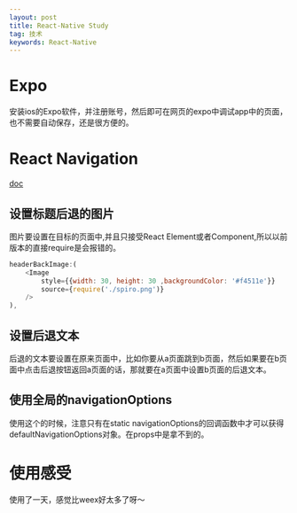 ```yaml
---
layout: post
title: React-Native Study
tag: 技术
keywords: React-Native
---
```


# Expo

安装ios的Expo软件，并注册账号，然后即可在网页的expo中调试app中的页面，也不需要自动保存，还是很方便的。


# React Navigation

[doc](https://reactnavigation.org/docs/en/getting-started.html)

## 设置标题后退的图片

图片要设置在目标的页面中,并且只接受React Element或者Component,所以以前版本的直接require是会报错的。

```js
headerBackImage:(
    <Image
        style={{width: 30, height: 30 ,backgroundColor: '#f4511e'}} 
        source={require('./spiro.png')}
    />
),
```

## 设置后退文本

后退的文本要设置在原来页面中，比如你要从a页面跳到b页面，然后如果要在b页面中点击后退按钮返回a页面的话，那就要在a页面中设置b页面的后退文本。


## 使用全局的navigationOptions

使用这个的时候，注意只有在static navigationOptions的回调函数中才可以获得defaultNavigationOptions对象。在props中是拿不到的。



# 使用感受

使用了一天，感觉比weex好太多了呀～
